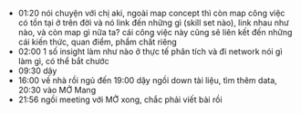 - 01:20 nói chuyện với chị aki, ngoài map concept thì còn map công việc có tồn tại ở trên đời và nó link đến những gì (skill set nào), link nhau như nào, và còn map gì nữa ta? cái công việc này cũng sẽ liên kết đến những cái kiến thức, quan điểm, phẩm chất riêng
- 02:00 1 số insight làm như nào ở thực tế phân tích và đi network nói gì làm gì, có thể bắt chước
- 09:30 dậy
- 16:00 về nhà rồi ngủ đến 19:00 dậy ngồi down tài liệu, tìm thêm data, 20:30 vào MỞ Mang
- 21:56 ngồi meeting với MỞ xong, chắc phải viết bài rồi